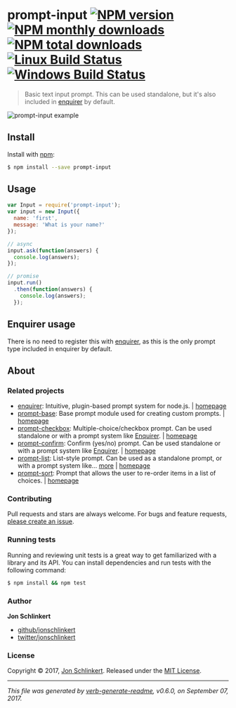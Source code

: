 # prompt-input [![NPM version](https://img.shields.io/npm/v/prompt-input.svg?style=flat)](https://www.npmjs.com/package/prompt-input) [![NPM monthly downloads](https://img.shields.io/npm/dm/prompt-input.svg?style=flat)](https://npmjs.org/package/prompt-input)  [![NPM total downloads](https://img.shields.io/npm/dt/prompt-input.svg?style=flat)](https://npmjs.org/package/prompt-input) [![Linux Build Status](https://img.shields.io/travis/enquirer/prompt-input.svg?style=flat&label=Travis)](https://travis-ci.org/enquirer/prompt-input) [![Windows Build Status](https://img.shields.io/appveyor/ci/enquirer/prompt-input.svg?style=flat&label=AppVeyor)](https://ci.appveyor.com/project/enquirer/prompt-input)

> Basic text input prompt. This can be used standalone, but it's also included in [enquirer](http://enquirer.io) by default.

![prompt-input example](https://raw.githubusercontent.com/enquirer/prompt-input/master/example.gif)

## Install

Install with [npm](https://www.npmjs.com/):

```sh
$ npm install --save prompt-input
```

## Usage

```js
var Input = require('prompt-input');
var input = new Input({
  name: 'first',
  message: 'What is your name?'
});

// async
input.ask(function(answers) {
  console.log(answers);
});

// promise
input.run()
  .then(function(answers) {
    console.log(answers);
  });
```

## Enquirer usage

There is no need to register this with [enquirer](http://enquirer.io), as this is the only prompt type included in enquirer by default.

## About

### Related projects

* [enquirer](https://www.npmjs.com/package/enquirer): Intuitive, plugin-based prompt system for node.js. | [homepage](http://enquirer.io "Intuitive, plugin-based prompt system for node.js.")
* [prompt-base](https://www.npmjs.com/package/prompt-base): Base prompt module used for creating custom prompts. | [homepage](https://github.com/enquirer/prompt-base "Base prompt module used for creating custom prompts.")
* [prompt-checkbox](https://www.npmjs.com/package/prompt-checkbox): Multiple-choice/checkbox prompt. Can be used standalone or with a prompt system like [Enquirer](http://enquirer.io). | [homepage](https://github.com/enquirer/prompt-checkbox "Multiple-choice/checkbox prompt. Can be used standalone or with a prompt system like [Enquirer].")
* [prompt-confirm](https://www.npmjs.com/package/prompt-confirm): Confirm (yes/no) prompt. Can be used standalone or with a prompt system like [Enquirer](http://enquirer.io). | [homepage](https://github.com/enquirer/prompt-confirm "Confirm (yes/no) prompt. Can be used standalone or with a prompt system like [Enquirer].")
* [prompt-list](https://www.npmjs.com/package/prompt-list): List-style prompt. Can be used as a standalone prompt, or with a prompt system like… [more](https://github.com/enquirer/prompt-list) | [homepage](https://github.com/enquirer/prompt-list "List-style prompt. Can be used as a standalone prompt, or with a prompt system like [enquirer].")
* [prompt-sort](https://www.npmjs.com/package/prompt-sort): Prompt that allows the user to re-order items in a list of choices. | [homepage](https://github.com/enquirer/prompt-sort "Prompt that allows the user to re-order items in a list of choices.")

### Contributing

Pull requests and stars are always welcome. For bugs and feature requests, [please create an issue](../../issues/new).

### Running tests

Running and reviewing unit tests is a great way to get familiarized with a library and its API. You can install dependencies and run tests with the following command:

```sh
$ npm install && npm test
```

### Author

**Jon Schlinkert**

* [github/jonschlinkert](https://github.com/jonschlinkert)
* [twitter/jonschlinkert](https://twitter.com/jonschlinkert)

### License

Copyright © 2017, [Jon Schlinkert](https://github.com/jonschlinkert).
Released under the [MIT License](LICENSE).

***

_This file was generated by [verb-generate-readme](https://github.com/verbose/verb-generate-readme), v0.6.0, on September 07, 2017._